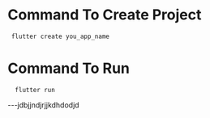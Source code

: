 # Command To Create Project
     flutter create you_app_name
# Command To Run
      flutter run

---jdbjjndjrjjkdhdodjd